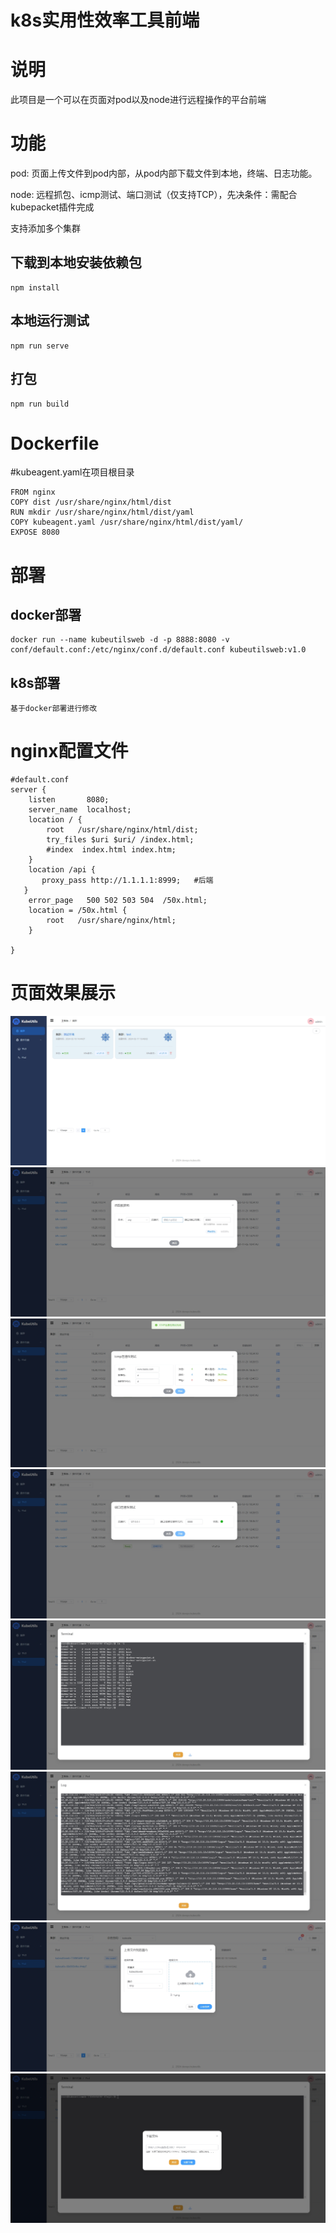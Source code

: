 # k8s实用性效率工具前端

# 说明
此项目是一个可以在页面对pod以及node进行远程操作的平台前端

# 功能
pod: 页面上传文件到pod内部，从pod内部下载文件到本地，终端、日志功能。

node: 远程抓包、icmp测试、端口测试（仅支持TCP），先决条件：需配合kubepacket插件完成

支持添加多个集群

## 下载到本地安装依赖包
```
npm install
```

## 本地运行测试
```
npm run serve
```

## 打包
```
npm run build
```

# Dockerfile
#kubeagent.yaml在项目根目录
```
FROM nginx
COPY dist /usr/share/nginx/html/dist
RUN mkdir /usr/share/nginx/html/dist/yaml
COPY kubeagent.yaml /usr/share/nginx/html/dist/yaml/
EXPOSE 8080
```

# 部署
## docker部署
```
docker run --name kubeutilsweb -d -p 8888:8080 -v conf/default.conf:/etc/nginx/conf.d/default.conf kubeutilsweb:v1.0
```

## k8s部署
```
基于docker部署进行修改
```

# nginx配置文件

```
#default.conf
server {
    listen       8080;
    server_name  localhost;
    location / {
        root   /usr/share/nginx/html/dist;
        try_files $uri $uri/ /index.html;
        #index  index.html index.htm;
    }
    location /api {
       proxy_pass http://1.1.1.1:8999;   #后端
   }
    error_page   500 502 503 504  /50x.html;
    location = /50x.html {
        root   /usr/share/nginx/html;
    }

}
```

# 页面效果展示
![Logo](images/1.png "OpenAI Logo")
![Logo](images/2.png "OpenAI Logo")
![Logo](images/3.png "OpenAI Logo")
![Logo](images/4.png "OpenAI Logo")
![Logo](images/5.png "OpenAI Logo")
![Logo](images/6.png "OpenAI Logo")
![Logo](images/7.png "OpenAI Logo")
![Logo](images/8.png "OpenAI Logo")

